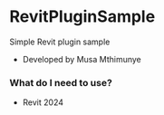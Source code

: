 # RevitPluginSample
Simple Revit plugin sample

* Developed by Musa Mthimunye

### What do I need to use? ###

* Revit 2024
